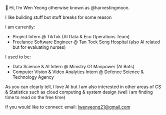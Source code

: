 👋 Hi, I’m Wen Yeong otherwise known as @harvestingmoon.

I like building stuff but stuff breaks for some reason

I am currently: 
- Project Intern @ TikTok (AI Data & Eco Operations Team)
- Freelance Software Engineer @ Tan Tock Seng Hospital (also AI related but for evaluating nurses)

I used to be: 
- Data Science & AI Intern @ Ministry Of Manpower (AI Bots)
- Computer Vision & Video Analytics Intern @ Defence Science & Technology Agency

As you can clearly tell, I love AI but I am also interested in other areas of CS & Statistics such as cloud computing & system design (well i am finding time to read on the free time)

If you would like to connect:
email: lwenyeong21@gmail.com 

